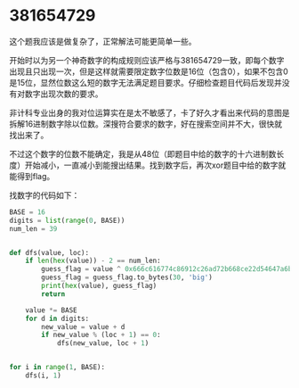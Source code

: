 # 381654729

这个题我应该是做复杂了，正常解法可能更简单一些。

开始时以为另一个神奇数字的构成规则应该严格与381654729一致，即每个数字出现且只出现一次，但是这样就需要限定数字位数是16位（包含0），如果不包含0是15位，显然位数这么短的数字无法满足题目要求。仔细检查题目代码后发现并没有对数字出现次数的要求。

非计科专业出身的我对位运算实在是太不敏感了，卡了好久才看出来代码的意图是拆解16进制数字除以位数。深搜符合要求的数字，好在搜索空间并不大，很快就找出来了。

不过这个数字的位数不能确定，我是从48位（即题目中给的数字的十六进制数长度）开始减小，一直减小到能搜出结果。找到数字后，再次xor题目中给的数字就能得到flag。

找数字的代码如下：

```python
BASE = 16
digits = list(range(0, BASE))
num_len = 39


def dfs(value, loc):
    if len(hex(value)) - 2 == num_len:
        guess_flag = value ^ 0x666c616774c86912c26ad72b668ce22d54647a6b4127513f
        guess_flag = guess_flag.to_bytes(30, 'big')
        print(hex(value), guess_flag)
        return

    value *= BASE
    for d in digits:
        new_value = value + d
        if new_value % (loc + 1) == 0:
            dfs(new_value, loc + 1)


for i in range(1, BASE):
    dfs(i, 1)
```
